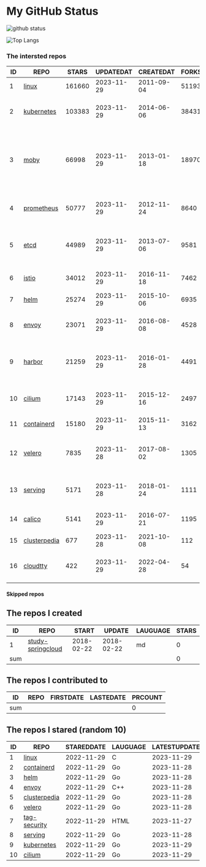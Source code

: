 # My GitHub Status

<img src="https://github-readme-stats-1.yihong0618.vercel.app/api?username=daoqingniu&show_icons=true&&&hide_title=true&count_private=true" alt="github status" />

![Top Langs](https://github-readme-stats-1.yihong0618.vercel.app/api/top-langs/?username=daoqingniu&layout=compact)

<!--START_SECTION:github_repos-->
### The intersted repos
| ID |                              REPO                               | STARS  | UPDATEDAT  | CREATEDAT  | FORKSCOUNT |                                                DESCRIPTIONS                                                |
|----|-----------------------------------------------------------------|--------|------------|------------|------------|------------------------------------------------------------------------------------------------------------|
|  1 | [linux](https://github.com/torvalds/linux)                      | 161660 | 2023-11-29 | 2011-09-04 |      51193 | Linux kernel source tree                                                                                   |
|  2 | [kubernetes](https://github.com/kubernetes/kubernetes)          | 103383 | 2023-11-29 | 2014-06-06 |      38431 | Production-Grade Container Scheduling and Management                                                       |
|  3 | [moby](https://github.com/moby/moby)                            |  66998 | 2023-11-29 | 2013-01-18 |      18970 | The Moby Project - a collaborative project for the container ecosystem to assemble container-based systems |
|  4 | [prometheus](https://github.com/prometheus/prometheus)          |  50777 | 2023-11-29 | 2012-11-24 |       8640 | The Prometheus monitoring system and time series database.                                                 |
|  5 | [etcd](https://github.com/etcd-io/etcd)                         |  44989 | 2023-11-29 | 2013-07-06 |       9581 | Distributed reliable key-value store for the most critical data of a distributed system                    |
|  6 | [istio](https://github.com/istio/istio)                         |  34012 | 2023-11-29 | 2016-11-18 |       7462 | Connect, secure, control, and observe services.                                                            |
|  7 | [helm](https://github.com/helm/helm)                            |  25274 | 2023-11-29 | 2015-10-06 |       6935 | The Kubernetes Package Manager                                                                             |
|  8 | [envoy](https://github.com/envoyproxy/envoy)                    |  23071 | 2023-11-29 | 2016-08-08 |       4528 | Cloud-native high-performance edge/middle/service proxy                                                    |
|  9 | [harbor](https://github.com/goharbor/harbor)                    |  21259 | 2023-11-29 | 2016-01-28 |       4491 | An open source trusted cloud native registry project that stores, signs, and scans content.                |
| 10 | [cilium](https://github.com/cilium/cilium)                      |  17143 | 2023-11-29 | 2015-12-16 |       2497 | eBPF-based Networking, Security, and Observability                                                         |
| 11 | [containerd](https://github.com/containerd/containerd)          |  15180 | 2023-11-29 | 2015-11-13 |       3162 | An open and reliable container runtime                                                                     |
| 12 | [velero](https://github.com/vmware-tanzu/velero)                |   7835 | 2023-11-28 | 2017-08-02 |       1305 | Backup and migrate Kubernetes applications and their persistent volumes                                    |
| 13 | [serving](https://github.com/knative/serving)                   |   5171 | 2023-11-28 | 2018-01-24 |       1111 | Kubernetes-based, scale-to-zero, request-driven compute                                                    |
| 14 | [calico](https://github.com/projectcalico/calico)               |   5141 | 2023-11-29 | 2016-07-21 |       1195 | Cloud native networking and network security                                                               |
| 15 | [clusterpedia](https://github.com/clusterpedia-io/clusterpedia) |    677 | 2023-11-28 | 2021-10-08 |        112 | The Encyclopedia of Kubernetes clusters                                                                    |
| 16 | [cloudtty](https://github.com/cloudtty/cloudtty)                |    422 | 2023-11-29 | 2022-04-28 |         54 | A Friendly Kubernetes CloudShell (Web Terminal) !                                                          |



#### Skipped repos
<!--END_SECTION:github_repos-->

<!--START_SECTION:my_github-->
## The repos I created
| ID  |                                 REPO                                 |   START    |   UPDATE   | LAUGUAGE | STARS |
|-----|----------------------------------------------------------------------|------------|------------|----------|-------|
|   1 | [study-springcloud](https://github.com/daoqingniu/study-springcloud) | 2018-02-22 | 2018-02-22 | md       |     0 |
| sum |                                                                      |            |            |          |     0 |

## The repos I contributed to
| ID  | REPO | FIRSTDATE | LASTEDATE | PRCOUNT |
|-----|------|-----------|-----------|---------|
| sum |      |           |           |       0 |

## The repos I stared (random 10)
| ID |                              REPO                               | STAREDDATE | LAUGUAGE | LATESTUPDATE |
|----|-----------------------------------------------------------------|------------|----------|--------------|
|  1 | [linux](https://github.com/torvalds/linux)                      | 2022-11-29 | C        | 2023-11-29   |
|  2 | [containerd](https://github.com/containerd/containerd)          | 2022-11-29 | Go       | 2023-11-28   |
|  3 | [helm](https://github.com/helm/helm)                            | 2022-11-29 | Go       | 2023-11-28   |
|  4 | [envoy](https://github.com/envoyproxy/envoy)                    | 2022-11-29 | C++      | 2023-11-28   |
|  5 | [clusterpedia](https://github.com/clusterpedia-io/clusterpedia) | 2022-11-29 | Go       | 2023-11-28   |
|  6 | [velero](https://github.com/vmware-tanzu/velero)                | 2022-11-29 | Go       | 2023-11-28   |
|  7 | [tag-security](https://github.com/cncf/tag-security)            | 2022-11-29 | HTML     | 2023-11-27   |
|  8 | [serving](https://github.com/knative/serving)                   | 2022-11-29 | Go       | 2023-11-28   |
|  9 | [kubernetes](https://github.com/kubernetes/kubernetes)          | 2022-11-29 | Go       | 2023-11-29   |
| 10 | [cilium](https://github.com/cilium/cilium)                      | 2022-11-29 | Go       | 2023-11-29   |

<!--END_SECTION:my_github-->
